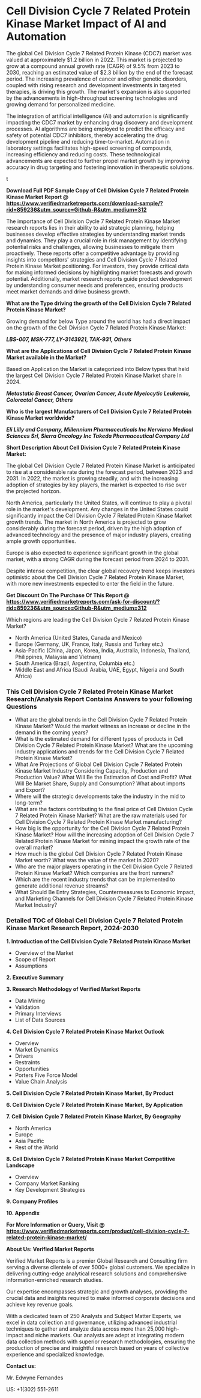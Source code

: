 <meta name="title" content="Global Cell Division Cycle 7 Related Protein Kinase Market Impact of AI and Automation"><meta name="description" content="The global Cell Division Cycle 7 Related Protein Kinase (CDC7) market was valued at approximately $1.2 billion in 2022. This market is projected to grow at a compound "><meta name="title" content="Cell Division Cycle 7 Related Protein Kinase Market Size, Share, Scope, Trends, Growth, Opportunities, Analysis, Forecast"><h1>Cell Division Cycle 7 Related Protein Kinase Market Impact of AI and Automation</h1><p>The global Cell Division Cycle 7 Related Protein Kinase (CDC7) market was valued at approximately $1.2 billion in 2022. This market is projected to grow at a compound annual growth rate (CAGR) of 9.5% from 2023 to 2030, reaching an estimated value of $2.3 billion by the end of the forecast period. The increasing prevalence of cancer and other genetic disorders, coupled with rising research and development investments in targeted therapies, is driving this growth. The market's expansion is also supported by the advancements in high-throughput screening technologies and growing demand for personalized medicine.</p><p>The integration of artificial intelligence (AI) and automation is significantly impacting the CDC7 market by enhancing drug discovery and development processes. AI algorithms are being employed to predict the efficacy and safety of potential CDC7 inhibitors, thereby accelerating the drug development pipeline and reducing time-to-market. Automation in laboratory settings facilitates high-speed screening of compounds, increasing efficiency and reducing costs. These technological advancements are expected to further propel market growth by improving accuracy in drug targeting and fostering innovation in therapeutic solutions.</p>t</p><p id="" class=""><strong>Download Full PDF Sample Copy of Cell Division Cycle 7 Related Protein Kinase Market Report @ <a href="https://www.verifiedmarketreports.com/download-sample/?rid=859236&utm_source=Github-R&utm_medium=312" target="_blank">https://www.verifiedmarketreports.com/download-sample/?rid=859236&utm_source=Github-R&utm_medium=312</a></strong></p><p>The importance of&nbsp;Cell Division Cycle 7 Related Protein Kinase Market research reports lies in their ability to aid strategic planning, helping businesses develop effective strategies by understanding market trends and dynamics. They play a crucial role in risk management by identifying potential risks and challenges, allowing businesses to mitigate them proactively. These reports offer a competitive advantage by providing insights into competitors' strategies and Cell Division Cycle 7 Related Protein Kinase Market positioning. For investors, they provide critical data for making informed decisions by highlighting market forecasts and growth potential. Additionally, market research reports guide product development by understanding consumer needs and preferences, ensuring products meet market demands and drive business growth.</p><p><strong>What are the&nbsp;Type driving the growth of the Cell Division Cycle 7 Related Protein Kinase Market?</strong></p><p id="" class="">Growing demand for below Type around the world has had a direct impact on the growth of the Cell Division Cycle 7 Related Protein Kinase Market:</p><em><strong>LBS-007, MSK-777, LY-3143921, TAK-931, Others</strong></em></p><strong>What are the&nbsp;Applications&nbsp;of Cell Division Cycle 7 Related Protein Kinase Market available in the Market?</strong></p><p id="" class="">Based on Application the Market is categorized into Below types that held the largest Cell Division Cycle 7 Related Protein Kinase Market share In 2024.</p><em><strong>Metastatic Breast Cancer, Ovarian Cancer, Acute Myelocytic Leukemia, Colorectal Cancer, Others</strong></em></p><strong>Who is the largest Manufacturers of Cell Division Cycle 7 Related Protein Kinase Market worldwide?</strong></p><p><em><strong>Eli Lilly and Company, Millennium Pharmaceuticals Inc Nerviano Medical Sciences Srl, Sierra Oncology Inc Takeda Pharmaceutical Company Ltd</strong></em></p><p id="" class=""><strong>Short Description About Cell Division Cycle 7 Related Protein Kinase Market:</strong></p><p>The global Cell Division Cycle 7 Related Protein Kinase Market is anticipated to rise at a considerable rate during the forecast period, between 2023 and 2031. In 2022, the market is growing steadily, and with the increasing adoption of strategies by key players, the market is expected to rise over the projected horizon.</p><p>North America, particularly the United States, will continue to play a pivotal role in the market's development. Any changes in the United States could significantly impact the Cell Division Cycle 7 Related Protein Kinase Market growth trends. The market in North America is projected to grow considerably during the forecast period, driven by the high adoption of advanced technology and the presence of major industry players, creating ample growth opportunities.</p><p>Europe is also expected to experience significant growth in the global market, with a strong CAGR during the forecast period from 2024 to 2031.</p><p>Despite intense competition, the clear global recovery trend keeps investors optimistic about the Cell Division Cycle 7 Related Protein Kinase Market, with more new investments expected to enter the field in the future.</p><p id="" class=""><strong>Get Discount On The Purchase Of This Report @ <a href="https://www.verifiedmarketreports.com/ask-for-discount/?rid=859236&utm_source=Github-R&utm_medium=312" target="_blank">https://www.verifiedmarketreports.com/ask-for-discount/?rid=859236&utm_source=Github-R&utm_medium=312</a></strong></p>Which regions are leading the Cell Division Cycle 7 Related Protein Kinase Market?</p><ul><li>North America (United States, Canada and Mexico)</li><li>Europe (Germany, UK, France, Italy, Russia and Turkey etc.)</li><li>Asia-Pacific (China, Japan, Korea, India, Australia, Indonesia, Thailand, Philippines, Malaysia and Vietnam)</li><li>South America (Brazil, Argentina, Columbia etc.)</li><li>Middle East and Africa (Saudi Arabia, UAE, Egypt, Nigeria and South Africa)</li></ul><h3 id="" class="">This Cell Division Cycle 7 Related Protein Kinase Market Research/Analysis Report Contains Answers to your following Questions</h3><ul><li>What are the global trends in the Cell Division Cycle 7 Related Protein Kinase Market? Would the market witness an increase or decline in the demand in the coming years?</li><li>What is the estimated demand for different types of products in Cell Division Cycle 7 Related Protein Kinase Market? What are the upcoming industry applications and trends for the Cell Division Cycle 7 Related Protein Kinase Market?</li><li>What Are Projections of Global Cell Division Cycle 7 Related Protein Kinase Market Industry Considering Capacity, Production and Production Value? What Will Be the Estimation of Cost and Profit? What Will Be Market Share, Supply and Consumption? What about imports and Export?</li><li>Where will the strategic developments take the industry in the mid to long-term?</li><li>What are the factors contributing to the final price of Cell Division Cycle 7 Related Protein Kinase Market? What are the raw materials used for Cell Division Cycle 7 Related Protein Kinase Market manufacturing?</li><li>How big is the opportunity for the Cell Division Cycle 7 Related Protein Kinase Market? How will the increasing adoption of Cell Division Cycle 7 Related Protein Kinase Market for mining impact the growth rate of the overall market?</li><li>How much is the global Cell Division Cycle 7 Related Protein Kinase Market worth? What was the value of the market In 2020?</li><li>Who are the major players operating in the Cell Division Cycle 7 Related Protein Kinase Market? Which companies are the front runners?</li><li>Which are the recent industry trends that can be implemented to generate additional revenue streams?</li><li>What Should Be Entry Strategies, Countermeasures to Economic Impact, and Marketing Channels for Cell Division Cycle 7 Related Protein Kinase Market Industry?</li></ul><h3 id="" class="">Detailed TOC of Global Cell Division Cycle 7 Related Protein Kinase Market Research Report, 2024-2030</h3><p id="" class=""><strong>1. Introduction of the Cell Division Cycle 7 Related Protein Kinase Market</strong></p><ul><li>Overview of the Market</li><li>Scope of Report</li><li>Assumptions</li></ul><p id="" class=""><strong>2. Executive Summary</strong></p><p id="" class=""><strong>3. Research Methodology of Verified Market Reports</strong></p><ul><li>Data Mining</li><li>Validation</li><li>Primary Interviews</li><li>List of Data Sources</li></ul><p id="" class=""><strong>4. Cell Division Cycle 7 Related Protein Kinase Market Outlook</strong></p><ul><li>Overview</li><li>Market Dynamics</li><li>Drivers</li><li>Restraints</li><li>Opportunities</li><li>Porters Five Force Model</li><li>Value Chain Analysis</li></ul><p id="" class=""><strong>5. Cell Division Cycle 7 Related Protein Kinase Market, By Product</strong></p><p id="" class=""><strong>6. Cell Division Cycle 7 Related Protein Kinase Market, By Application</strong></p><p id="" class=""><strong>7. Cell Division Cycle 7 Related Protein Kinase Market, By Geography</strong></p><ul><li>North America</li><li>Europe</li><li>Asia Pacific</li><li>Rest of the World</li></ul><p id="" class=""><strong>8. Cell Division Cycle 7 Related Protein Kinase Market Competitive Landscape</strong></p><ul><li>Overview</li><li>Company Market Ranking</li><li>Key Development Strategies</li></ul><p id="" class=""><strong>9. Company Profiles</strong></p><p id="" class=""><strong>10. Appendix</strong></p><p id="" class=""><strong>For More Information or Query, Visit @ <a href="https://www.verifiedmarketreports.com/product/cell-division-cycle-7-related-protein-kinase-market/" target="_blank">https://www.verifiedmarketreports.com/product/cell-division-cycle-7-related-protein-kinase-market/</a></strong></p><p id="" class=""><strong>About Us: Verified Market Reports</strong></p><p id="" class="">Verified Market Reports is a premier Global Research and Consulting firm serving a diverse clientele of over 5000+ global customers. We specialize in delivering cutting-edge analytical research solutions and comprehensive information-enriched research studies.</p><p id="" class="">Our expertise encompasses strategic and growth analyses, providing the crucial data and insights required to make informed corporate decisions and achieve key revenue goals.</p><p id="" class="">With a dedicated team of 250 Analysts and Subject Matter Experts, we excel in data collection and governance, utilizing advanced industrial techniques to gather and analyze data across more than 25,000 high-impact and niche markets. Our analysts are adept at integrating modern data collection methods with superior research methodologies, ensuring the production of precise and insightful research based on years of collective experience and specialized knowledge.</p><p id="" class=""><strong>Contact us:</strong></p><p id="" class="">Mr. Edwyne Fernandes</p><p id="" class="">US: +1(302) 551-2611</p>